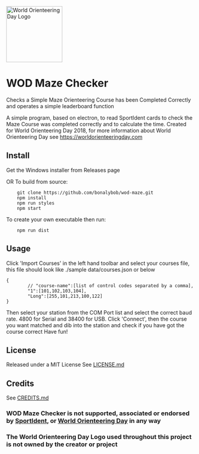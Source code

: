 <img src="http://worldorienteeringday.com/wp-content/uploads/2016/03/wod-logo-color.png" alt="World Orienteering Day Logo" height="150px"/>

# WOD Maze Checker

Checks a Simple Maze Orienteering Course has been Completed Correctly and operates a simple leaderboard function

A simple program, based on electron, to read SportIdent cards to check the Maze Course was completed correctly and to calculate the time. Created for World Orienteering Day 2018, for more information about World Orienteering Day see https://worldorienteeringday.com

## Install
Get the Windows installer from Releases page

OR To build from source:

        git clone https://github.com/bonalybob/wod-maze.git
        npm install
        npm run styles
        npm start
To create your own executable then run:

        npm run dist

## Usage
Click 'Import Courses' in the left hand toolbar and select your courses file, this file should look like ./sample data/courses.json or below
````
{
        // "course-name":[list of control codes separated by a comma],
        "1":[101,102,103,104],
        "Long":[255,101,213,100,122]
}
````
Then select your station from the COM Port list and select the correct baud rate. 4800 for Serial and 38400 for USB.
Click 'Connect', then the course you want matched and dib into the station and check if you have got the course correct
Have fun!

## License
Released under a MIT License
See [LICENSE.md](./LICENSE.md)

## Credits
See [CREDITS.md](./CREDITS.md)

### WOD Maze Checker is not supported, associated or endorsed by [SportIdent](https://www.sportident.com), or [World Orienteering Day](https://worldorienteeringday.com) in any way

### The World Orienteering Day Logo used throughout this project is not owned by the creator or project
